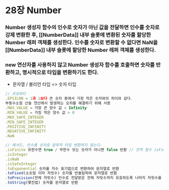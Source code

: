 # 28장 Number

### Number 생성자 함수의 인수로 숫자가 아닌 값을 전달하면 인수를 숫자로 강제 변환한 후, [[NumberData]] 내부 슬롯에 변환된 숫자를 할당한 Number 래퍼 객체를 생성한다. 인수를 숫자로 변환할 수 없다면 NaN을 [[NumberData]] 내부 슬롯에 할당한 Number 레퍼 객체를 생성한다.

### new 연산자를 사용하지 않고 Number 생성자 함수를 호출하면 숫자를 반환하고, 명시적으로 타입을 변환하기도 한다.

- 문자열 / 불리언 타입 => 숫자 타입

```javascript
// 프로퍼티
.EPSILON = 1과 1보다 큰 숫자 중에서 가장 작은 숫자와의 차이와 같다.
부동수소점 산술 연산에서 발생하는 오차를 해결하기 위해 사용
.MAX_VALUE = 가장 큰 양수 값 < Infinity
.MIN_VALUE = 가징 작은 양수 값 > 0
.MAX_SAFE_INTEGER
.MIN_SAFE_INTEGER
.POSITIVE_INFINITY
.NEGATIVE_INFINITY
.NaN

// 메서드, 인수를 숫자로 암묵적 타입 변환하지 않는다.
.isFinite 유한수면 true / 무한수 또는 숫자가 아니면 false 반환 // 전역 함수 isFinite는 암묵적 타입 변환하여 검사를 수행
.isInteger
.isNaN
.isSafeInteger
.toExponential 숫자를 지수 표기법으로 변환하여 문자열로 반환
.toFixed(소숫점 이라 자릿수) 숫자를 반올림하여 문자열로 반환
.toPrecision(전체 자릿수) 인수로 전달받은 전체 자릿수까지 유효하도록 나머지 자릿수를 반올림하여 문자열로 반환
.toString(몇진법) 숫자를 문자열로 반환
```
